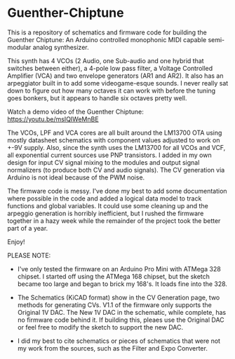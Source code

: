 # Guenther-Chiptune

This is a repository of schematics and firmware code for building the Guenther Chiptune: An Arduino controlled monophonic MIDI capable semi-modular analog synthesizer.

This synth has 4 VCOs (2 Audio, one Sub-audio and one hybrid that switches between either), a 4-pole low pass filter, a Voltage Controlled Amplifier (VCA) and two envelope generators (AR1 and AR2).  It also has an arpeggiator built in to add some videogame-esque sounds.  I never really sat down to figure out how many octaves it can work with before the tuning goes bonkers, but it appears to handle six octaves pretty well.

Watch a demo video of the Guenther Chiptune: https://youtu.be/msIQIWeMnBE

The VCOs, LPF and VCA cores are all built around the LM13700 OTA using mostly datasheet schematics with component values adjusted to work on +-9V supply.  Also, since the synth uses the LM13700 for all VCOs and VCF, all exponential current sources use PNP transistors.  I added in my own design for input CV signal mixing to the modules and output signal normalizers (to produce both CV and audio signals).  The CV generation via Arduino is not ideal because of the PWM noise.

The firmware code is messy.  I've done my best to add some documentation where possible in the code and added a logical data model to track functions and global variables.  It could use some cleaning up and the arpeggio generation is horribly inefficient, but I rushed the firmware together in a hazy week while the remainder of the project took the better part of a year.

Enjoy!

PLEASE NOTE: 

- I've only tested the firmware on an Arduino Pro Mini with ATMega 328 chipset.  I started off using the ATMega 168 chipset, but the sketch became too large and began to brick my 168's.  It loads fine into the 328.

- The Schematics (KiCAD format) show in the CV Generation page, two methods for generating CVs.  V1.1 of the firmware only supports the Original 1V DAC.  The New 1V DAC in the schematic, while complete, has no firmware code behind it.  If building this, pleaes use the Original DAC or feel free to modify the sketch to support the new DAC.

- I did my best to cite schematics or pieces of schematics that were not my work from the sources, such as the Filter and Expo Converter.


